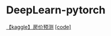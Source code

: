 # DeepLearn-pytorch

[【kaggle】房价预测](https://www.kaggle.com/competitions/house-prices-advanced-regression-techniques/overview)    [[code]](https://github.com/zgMin/DeepLearn-pytorch/blob/main/房价预测.ipynb)
